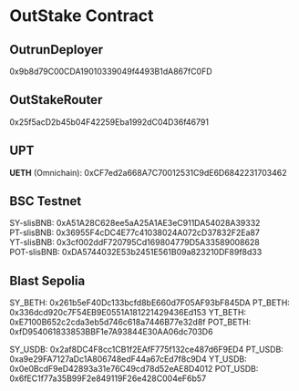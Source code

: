 # OutStake Contract

## OutrunDeployer

0x9b8d79C00CDA19010339049f4493B1dA867fC0FD  

## OutStakeRouter

0x25f5acD2b45b04F42259Eba1992dC04D36f46791  

## UPT

**UETH** (Omnichain): 0xCF7ed2a668A7C70012531C9dE6D6842231703462  

## BSC Testnet

SY-slisBNB: 0xA51A28C628ee5aA25A1AE3eC911DA54028A39332  
PT-slisBNB: 0x36955F4cDC4E77c41038024A072cD37832F2Ea87  
YT-slisBNB: 0x3cf002ddF720795Cd169804779D5A33589008628  
POT-slisBNB: 0xDA5744032E53b2451E561B09a823210DF89f8d33

## Blast Sepolia

SY_BETH: 0x261b5eF40Dc133bcfd8bE660d7F05AF93bF845DA
PT_BETH: 0x336dcd920c7F54EB9E0551A181221429436Ed153
YT_BETH: 0xE7100B652c2cda3eb5d746c618a7446B77e32d8f
POT_BETH: 0xfD954061833853BBF1e7A93844E30AA06dc703D6

SY_USDB: 0x2af8DC4F8cc1CB1f2EAfF775f132ce487d6F9ED4
PT_USDB: 0xa9e29FA7127aDc1A806748edF44a67cEd7f8c9D4
YT_USDB: 0x0e0BcdF9eD42893a31e76C49cd78d52eAE8D4012
POT_USDB: 0x6fEC1f77a35B99F2e849119F26e428C004eF6b57

